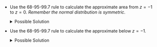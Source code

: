 -   Use the 68-95-99.7 rule to calculate the approximate area from $z = -1$ to $z=0$. *Remember the normal distribution is symmetric.*

    <details>

    <summary>Possible Solution</summary>

    The area within 1 standard deviation of the mean is approximately 0.68.

    ![](fig_approx_1stdev.png)

    The distribution is symmetric so the area from $z=0$ to $z=1$ will be half of 0.68.

    0.68/2 = 0.34

    The area from $z = -1$ to $z=0$ will be approximately 0.34 (or 34% of the total area).

    -   *What does that tell you about the area from* $z = 0$ *to* $z=1$*?*

        <details>

        <summary>Possible Solution</summary>

        Because the distribution is symmetric, it will be the same as the area from $z = -1$ to $z = 0$ (or 34% of the total area).

        </details>

    </details>

-   Use the 68-95-99.7 rule to calculate the approximate below $z=-1$.

    <details>

    <summary>Possible Solution</summary>

    The area within 1 standard deviation of the mean is approximately 0.68.

    ![](fig_approx_1stdev.png)

    The total area is 1, so the area in both tails combine will be 1-0.68 = 0.32.

    Since the distribution is symmetric, the area in the left tail will be half of that, 0.32/2 = 0.16.

    The area below $z = -1$ will be approximately 0.16 (or 16% of the total area).

    -   *What does that tell you about the area above* $z = 1$*?*

        <details>

        <summary>Possible Solution</summary>

        Because the distribution is symmetric, it will be the same as the area below $z = -1$ (or 16% of the total area).

        </details>

    </details>
